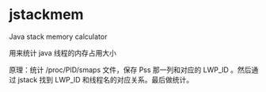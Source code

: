 # jstackmem
Java stack memory calculator


用来统计 java 线程的内存占用大小

原理：统计 /proc/PID/smaps 文件，保存 Pss 那一列和对应的 LWP_ID 。然后通过 jstack 找到 LWP_ID 和线程名的对应关系。最后做统计。

